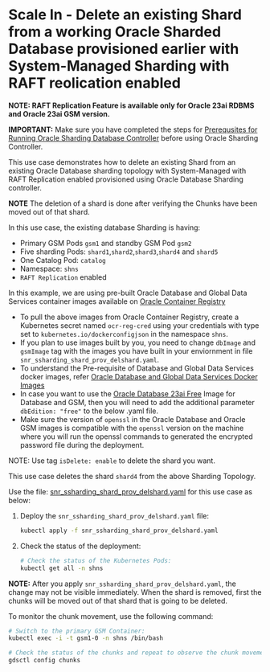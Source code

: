 # Scale In - Delete an existing Shard from a working Oracle Sharded Database provisioned earlier with System-Managed Sharding with RAFT reolication enabled

**NOTE: RAFT Replication Feature is available only for Oracle 23ai RDBMS and Oracle 23ai GSM version.**

**IMPORTANT:** Make sure you have completed the steps for [Prerequsites for Running Oracle Sharding Database Controller](../../README.md#prerequsites-for-running-oracle-sharding-database-controller) before using Oracle Sharding Controller.

This use case demonstrates how to delete an existing Shard from an existing Oracle Database sharding topology with System-Managed with RAFT Replication enabled provisioned using Oracle Database Sharding controller.

**NOTE** The deletion of a shard is done after verifying the Chunks have been moved out of that shard.

In this use case, the existing database Sharding is having:

* Primary GSM Pods `gsm1` and standby GSM Pod `gsm2`
* Five sharding Pods: `shard1`,`shard2`,`shard3`,`shard4` and `shard5`
* One Catalog Pod: `catalog`
* Namespace: `shns`
* `RAFT Replication` enabled

In this example, we are using pre-built Oracle Database and Global Data Services container images available on [Oracle Container Registry](https://container-registry.oracle.com/)
  * To pull the above images from Oracle Container Registry, create a Kubernetes secret named `ocr-reg-cred` using your credentials with type set to `kubernetes.io/dockerconfigjson` in the namespace `shns`.
  * If you plan to use images built by you, you need to change `dbImage` and `gsmImage` tag with the images you have built in your enviornment in file `snr_ssharding_shard_prov_delshard.yaml`.
  * To understand the Pre-requisite of Database and Global Data Services docker images, refer [Oracle Database and Global Data Services Docker Images](../../README.md#3-oracle-database-and-global-data-services-docker-images)
  * In case you want to use the [Oracle Database 23ai Free](https://www.oracle.com/database/free/get-started/) Image for Database and GSM, then you will need to add the additional parameter `dbEdition: "free"` to the below .yaml file.
  * Make sure the version of `openssl` in the Oracle Database and Oracle GSM images is compatible with the `openssl` version on the machine where you will run the openssl commands to generated the encrypted password file during the deployment.

NOTE: Use tag `isDelete: enable` to delete the shard you want.

This use case deletes the shard `shard4` from the above Sharding Topology.

Use the file: [snr_ssharding_shard_prov_delshard.yaml](./snr_ssharding_shard_prov_delshard.yaml) for this use case as below:

1. Deploy the `snr_ssharding_shard_prov_delshard.yaml` file:
    ```sh
    kubectl apply -f snr_ssharding_shard_prov_delshard.yaml
    ```
2. Check the status of the deployment:
    ```sh
    # Check the status of the Kubernetes Pods:
    kubectl get all -n shns

**NOTE:** After you apply `snr_ssharding_shard_prov_delshard.yaml`, the change may not be visible immediately. When the shard is removed, first the chunks will be moved out of that shard that is going to be deleted.

To monitor the chunk movement, use the following command:

```sh
# Switch to the primary GSM Container:
kubectl exec -i -t gsm1-0 -n shns /bin/bash

# Check the status of the chunks and repeat to observe the chunk movement:
gdsctl config chunks
```
